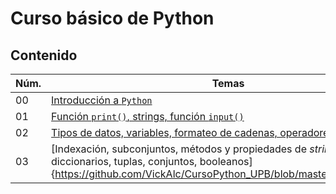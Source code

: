 # Curso básico de Python

## Contenido

|Núm.|Temas|
|---|---|
|00|[Introducción a `Python`](https://github.com/VickAlc/CursoPython_UPB/blob/master/Tema00.ipynb)|
|01|[Función `print()`, strings, función `input()`](https://github.com/VickAlc/CursoPython_UPB/blob/master/Tema01.ipynb)|
|02|[Tipos de datos, variables, formateo de cadenas, operadores matemáticos](https://github.com/VickAlc/CursoPython_UPB/blob/master/Tema02.ipynb)|
|03|[Indexación, subconjuntos, métodos y propiedades de *string*, listas, diccionarios, tuplas, conjuntos, booleanos]{https://github.com/VickAlc/CursoPython_UPB/blob/master/Tema03.ipynb}
